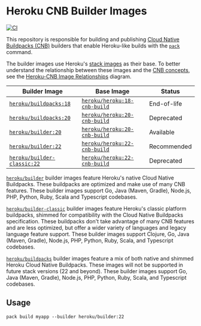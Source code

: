 # Heroku CNB Builder Images

[![CI](https://github.com/heroku/cnb-builder-images/actions/workflows/build-test-publish.yml/badge.svg)](https://github.com/heroku/cnb-builder-images/actions/workflows/build-test-publish.yml)

This repository is responsible for building and publishing [Cloud Native Buildpacks (CNB)](https://buildpacks.io)
builders that enable Heroku-like builds with the [`pack`](https://github.com/buildpacks/pack) command.

The builder images use Heroku's [stack images](https://github.com/heroku/stack-images) as their base. To better understand the relationship between these images and the [CNB concepts](https://buildpacks.io/docs/concepts/#what-is-a-builder), see the [Heroku-CNB Image Relationships](docs/image-relationships-diagram.md) diagram.

| Builder Image                                       | Base Image                                  | Status      |
|-----------------------------------------------------|---------------------------------------------|-------------|
| [`heroku/buildpacks:18`][buildpacks-tags]           | [`heroku/heroku:18-cnb-build`][heroku-tags] | End-of-life |
| [`heroku/buildpacks:20`][buildpacks-tags]           | [`heroku/heroku:20-cnb-build`][heroku-tags] | Deprecated  |
| [`heroku/builder:20`][builder-tags]                 | [`heroku/heroku:20-cnb-build`][heroku-tags] | Available   |
| [`heroku/builder:22`][builder-tags]                 | [`heroku/heroku:22-cnb-build`][heroku-tags] | Recommended |
| [`heroku/builder-classic:22`][builder-classic-tags] | [`heroku/heroku:22-cnb-build`][heroku-tags] | Deprecated  |

[`heroku/builder`][builder-tags] builder images feature Heroku's native Cloud Native Buildpacks. These buildpacks are optimized and make use of many CNB features. These builder images support Go, Java (Maven, Gradle), Node.js, PHP, Python, Ruby, Scala and Typescript codebases.

[`heroku/builder-classic`][builder-classic-tags] builder images feature Heroku's classic platform buildpacks, shimmed for compatibility with the Cloud Native Buildpacks specification. These buildpacks don't take advantage of many CNB features and are less optimized, but offer a wider variety of languages and legacy language feature support. These builder images support Clojure, Go, Java (Maven, Gradle), Node.js, PHP, Python, Ruby, Scala, and Typescript codebases.

[`heroku/buildpacks`][buildpacks-tags] builder images feature a mix of both native and shimmed Heroku Cloud Native Buildpacks. These images will not be supported in future stack versions (22 and beyond). These builder images support Go, Java (Maven, Gradle), Node.js, PHP, Python, Ruby, Scala, and Typescript codebases.

## Usage

`pack build myapp --builder heroku/builder:22`

[builder-tags]: https://hub.docker.com/r/heroku/builder/tags
[builder-classic-tags]: https://hub.docker.com/r/heroku/builder-classic/tags
[buildpacks-tags]: https://hub.docker.com/r/heroku/buildpacks/tags
[heroku-tags]: https://hub.docker.com/r/heroku/heroku/tags
